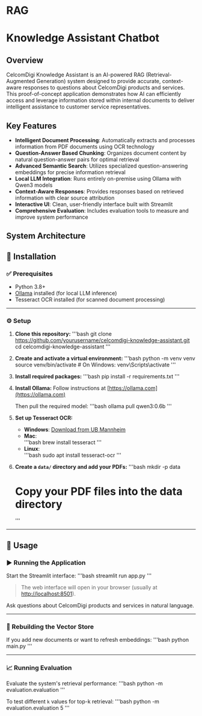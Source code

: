 # RAG

# Knowledge Assistant Chatbot 

## Overview

CelcomDigi Knowledge Assistant is an AI-powered RAG (Retrieval-Augmented Generation) system designed to provide accurate, context-aware responses to questions about CelcomDigi products and services. This proof-of-concept application demonstrates how AI can efficiently access and leverage information stored within internal documents to deliver intelligent assistance to customer service representatives.

## Key Features

- **Intelligent Document Processing**: Automatically extracts and processes information from PDF documents using OCR technology
- **Question-Answer Based Chunking**: Organizes document content by natural question-answer pairs for optimal retrieval
- **Advanced Semantic Search**: Utilizes specialized question-answering embeddings for precise information retrieval
- **Local LLM Integration**: Runs entirely on-premise using Ollama with Qwen3 models
- **Context-Aware Responses**: Provides responses based on retrieved information with clear source attribution
- **Interactive UI**: Clean, user-friendly interface built with Streamlit
- **Comprehensive Evaluation**: Includes evaluation tools to measure and improve system performance

## System Architecture

## 🚀 Installation

### ✅ Prerequisites

- Python 3.8+
- [Ollama](https://ollama.com) installed (for local LLM inference)
- Tesseract OCR installed (for scanned document processing)

---

### ⚙️ Setup

1. **Clone this repository:**
   '''bash
   git clone https://github.com/yourusername/celcomdigi-knowledge-assistant.git
   cd celcomdigi-knowledge-assistant
   '''

2. **Create and activate a virtual environment:**
   '''bash
   python -m venv venv
   source venv/bin/activate  # On Windows: venv\Scripts\activate
   '''

3. **Install required packages:**
   '''bash
   pip install -r requirements.txt
   '''

4. **Install Ollama:**
   Follow instructions at [https://ollama.com](https://ollama.com)

   Then pull the required model:
   '''bash
   ollama pull qwen3:0.6b
   '''

5. **Set up Tesseract OCR:**
   - **Windows**: [Download from UB Mannheim](https://github.com/UB-Mannheim/tesseract/wiki)
   - **Mac**:  
     '''bash
     brew install tesseract
     '''
   - **Linux**:  
     '''bash
     sudo apt install tesseract-ocr
     '''

6. **Create a `data/` directory and add your PDFs:**
   '''bash
   mkdir -p data
   # Copy your PDF files into the data directory
   '''

---

## 🧠 Usage

### ▶️ Running the Application

Start the Streamlit interface:
'''bash
streamlit run app.py
'''

> The web interface will open in your browser (usually at [http://localhost:8501](http://localhost:8501)).

Ask questions about CelcomDigi products and services in natural language.

---

### 🔄 Rebuilding the Vector Store

If you add new documents or want to refresh embeddings:
'''bash
python main.py
'''

---

### 📈 Running Evaluation

Evaluate the system's retrieval performance:
'''bash
python -m evaluation.evaluation
'''

To test different `k` values for top-k retrieval:
'''bash
python -m evaluation.evaluation 5
'''
